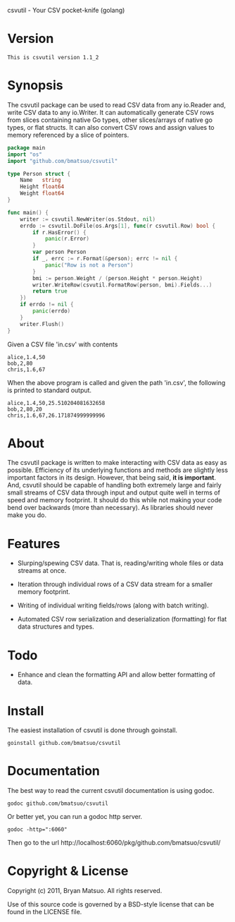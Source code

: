 csvutil - Your CSV pocket-knife (golang)

Version
=======

    This is csvutil version 1.1_2

Synopsis
========

The csvutil package can be used to read CSV data from any io.Reader and,
write CSV data to any io.Writer. It can automatically generate CSV rows
from slices containing native Go types, other slices/arrays of native go
types, or flat structs. It can also convert CSV rows and assign values to
memory referenced by a slice of pointers.

```go
package main
import "os"
import "github.com/bmatsuo/csvutil"

type Person struct {
    Name   string
    Height float64
    Weight float64
}

func main() {
    writer := csvutil.NewWriter(os.Stdout, nil)
    errdo := csvutil.DoFile(os.Args[1], func(r csvutil.Row) bool {
        if r.HasError() {
            panic(r.Error)
        }
        var person Person
        if _, errc := r.Format(&person); errc != nil {
            panic("Row is not a Person")
        }
        bmi := person.Weight / (person.Height * person.Height)
        writer.WriteRow(csvutil.FormatRow(person, bmi).Fields...)
        return true
    })
    if errdo != nil {
        panic(errdo)
    }
    writer.Flush()
}
```

Given a CSV file 'in.csv' with contents

```
alice,1.4,50
bob,2,80
chris,1.6,67
```

When the above program is called and given the path 'in.csv', the following
is printed to standard output.

```
alice,1.4,50,25.510204081632658
bob,2,80,20
chris,1.6,67,26.171874999999996
```

About
=====

The csvutil package is written to make interacting with CSV data as easy
as possible. Efficiency of its underlying functions and methods are
slightly less important factors in its design. However, that being said,
**it is important**. And, csvutil should be capable of handling both
extremely large and fairly small streams of CSV data through input and
output quite well in terms of speed and memory footprint. It should do
this while not making your code bend over backwards (more than necessary).
As libraries should never make you do.

Features
========

* Slurping/spewing CSV data. That is, reading/writing whole files or data
streams at once.

* Iteration through individual rows of a CSV data stream for a smaller
memory footprint.

* Writing of individual writing fields/rows (along with batch writing).

* Automated CSV row serialization and deserialization (formatting) for flat
data structures and types.

Todo
====

* Enhance and clean the formatting API and allow better formatting of data.

Install
=======

The easiest installation of csvutil is done through goinstall.

    goinstall github.com/bmatsuo/csvutil

Documentation
=============

The best way to read the current csvutil documentation is using
godoc.

    godoc github.com/bmatsuo/csvutil

Or better yet, you can run a godoc http server.

    godoc -http=":6060"

Then go to the url http://localhost:6060/pkg/github.com/bmatsuo/csvutil/

Copyright & License
===================

Copyright (c) 2011, Bryan Matsuo.
All rights reserved.

Use of this source code is governed by a BSD-style license that can be
found in the LICENSE file.
